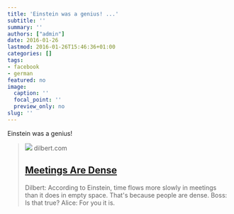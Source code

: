 ```yaml
---
title: 'Einstein was a genius! ...'
subtitle: ''
summary: ''
authors: ["admin"]
date: 2016-01-26
lastmod: 2016-01-26T15:46:36+01:00
categories: []
tags:
- facebook
- german
featured: no
image:
  caption: ''
  focal_point: ''
  preview_only: no
slug: ''
---
```

Einstein was a genius!
> [![](https://assets.amuniversal.com/564d8f3096dc0133305a005056a9545d)](http://dilbert.com/strip/2016-01-26)
> dilbert.com
> ## [Meetings Are Dense](http://dilbert.com/strip/2016-01-26)
>
>Dilbert: According to Einstein, time flows more slowly in meetings than it does in empty space. That's because people are dense. Boss: Is that true? Alice: For you it is.


